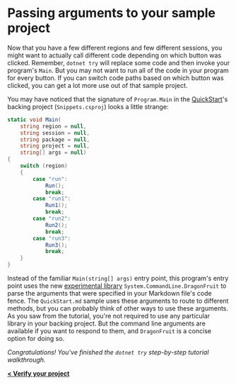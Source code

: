 # Passing arguments to your sample project

Now that you have a few different regions and few different sessions, you might want to actually call different code depending on which button was clicked. Remember, `dotnet try` will replace some code and then invoke your program's `Main`. But you may not want to run all of the code in your program for every button. If you can switch code paths based on which button was clicked, you can get a lot more use out of that sample project.

You may have noticed that the signature of `Program.Main` in the [QuickStart](./QuickStart.md)'s backing project (`Snippets.csproj`) looks a little strange:

```cs
static void Main(
    string region = null,
    string session = null,
    string package = null,
    string project = null,
    string[] args = null)
{
    switch (region)
    {
        case "run":
            Run();
            break;
        case "run1":
            Run1();
            break;
        case "run2":
            Run2();
            break;
        case "run3":
            Run3();
            break;
    }
}
```

Instead of the familiar `Main(string[] args)` entry point, this program's entry point uses the new [experimental library](https://github.com/dotnet/command-line-api/wiki/DragonFruit-overview) `System.CommandLine.DragonFruit` to parse the arguments that were specified in your Markdown file's code fence. The `QuickStart.md` sample uses these arguments to route to different methods, but you can probably think of other ways to use these arguments. As you saw from the tutorial, you're not required to use any particular library in your backing project. But the command line arguments are available if you want to respond to them, and `DragonFruit` is a concise option for doing so.

_Congratulations! You've finished the `dotnet try` step-by-step tutorial walkthrough._

**[< Verify your project](./Verify.md)**

